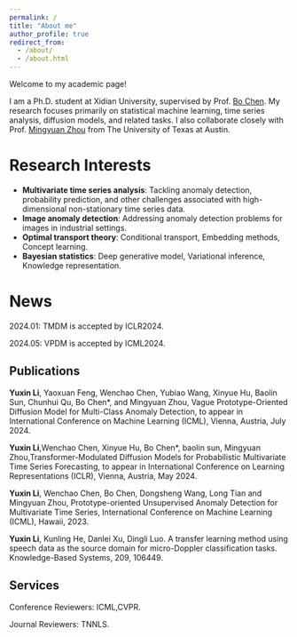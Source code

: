 ```yaml
---
permalink: /
title: "About me"
author_profile: true
redirect_from: 
  - /about/
  - /about.html
---
```

Welcome to my academic page!

I am a Ph.D. student at Xidian University, supervised by Prof. [Bo Chen](https://web.xidian.edu.cn/bchen/). My research focuses primarily on statistical machine learning, time series analysis, diffusion models, and related tasks. I also collaborate closely with Prof. [Mingyuan Zhou](https://mingyuanzhou.github.io) from The University of Texas at Austin.

Research Interests
======
* **Multivariate time series analysis**:  Tackling anomaly detection, probability prediction, and other challenges associated with high-dimensional non-stationary time series data.
* **Image anomaly detection**: Addressing anomaly detection problems for images in industrial settings.
* **Optimal transport theory**: Conditional transport, Embedding methods, Concept learning.
* **Bayesian statistics**: Deep generative model, Variational inference, Knowledge representation.

News
======
2024.01: TMDM is accepted by ICLR2024.

2024.05: VPDM is accepted by ICML2024.

Publications
------

**Yuxin Li**, Yaoxuan Feng, Wenchao Chen, Yubiao Wang, Xinyue Hu, Baolin Sun, Chunhui Qu, Bo Chen*, and Mingyuan Zhou, Vague Prototype-Oriented Diffusion Model for Multi-Class Anomaly Detection, to appear in International Conference on Machine Learning (ICML), Vienna, Austria, July 2024.

**Yuxin Li**,Wenchao Chen, Xinyue Hu, Bo Chen*, baolin sun, Mingyuan Zhou,Transformer-Modulated Diffusion Models for Probabilistic Multivariate Time Series Forecasting, to appear in International Conference on Learning Representations (ICLR), Vienna, Austria, May 2024.

**Yuxin Li**, Wenchao Chen, Bo Chen, Dongsheng Wang, Long Tian and Mingyuan Zhou, Prototype-oriented Unsupervised Anomaly Detection for Multivariate Time Series, International Conference on Machine Learning (ICML), Hawaii, 2023.

**Yuxin Li**, Kunling He, Danlei Xu, Dingli Luo. A transfer learning method using speech data as the source domain for micro-Doppler classification tasks. Knowledge-Based Systems, 209, 106449.


Services
------
Conference Reviewers:
ICML,CVPR.

Journal Reviewers:
TNNLS.

